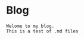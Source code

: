 <!--
description: about page body fragment
template: default.html
name: blog.html
title: Blog
appendToTarget: true
-->

# Blog

    Welome to my blog.
    This is a test of .md files
